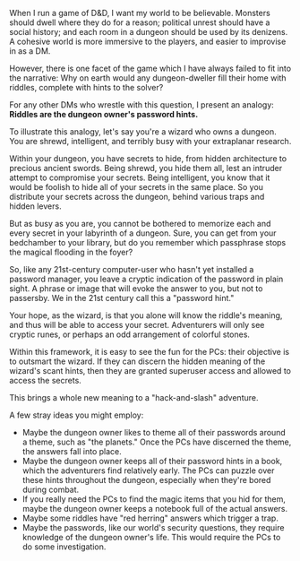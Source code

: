 When I run a game of D&D, I want my world to be believable. Monsters should dwell where they do for a reason; political unrest should have a social history; and each room in a dungeon should be used by its denizens. A cohesive world is more immersive to the players, and easier to improvise in as a DM.

However, there is one facet of the game which I have always failed to fit into the narrative: Why on earth would any dungeon-dweller fill their home with riddles, complete with hints to the solver?

For any other DMs who wrestle with this question, I present an analogy: **Riddles are the dungeon owner's password hints.**

To illustrate this analogy, let's say you're a wizard who owns a dungeon. You are shrewd, intelligent, and terribly busy with your extraplanar research.

Within your dungeon, you have secrets to hide, from hidden architecture to precious ancient swords. Being shrewd, you hide them all, lest an intruder attempt to compromise your secrets. Being intelligent, you know that it would be foolish to hide all of your secrets in the same place. So you distribute your secrets across the dungeon, behind various traps and hidden levers.

But as busy as you are, you cannot be bothered to memorize each and every secret in your labyrinth of a dungeon. Sure, you can get from your bedchamber to your library, but do you remember which passphrase stops the magical flooding in the foyer?

So, like any 21st-century computer-user who hasn't yet installed a password manager, you leave a cryptic indication of the password in plain sight. A phrase or image that will evoke the answer to you, but not to passersby. We in the 21st century call this a "password hint."

Your hope, as the wizard, is that you alone will know the riddle's meaning, and thus will be able to access your secret. Adventurers will only see cryptic runes, or perhaps an odd arrangement of colorful stones.

Within this framework, it is easy to see the fun for the PCs: their objective is to outsmart the wizard. If they can discern the hidden meaning of the wizard's scant hints, then they are granted superuser access and allowed to access the secrets.

This brings a whole new meaning to a "hack-and-slash" adventure.

A few stray ideas you might employ:
* Maybe the dungeon owner likes to theme all of their passwords around a theme, such as "the planets." Once the PCs have discerned the theme, the answers fall into place.
* Maybe the dungeon owner keeps all of their password hints in a book, which the adventurers find relatively early. The PCs can puzzle over these hints throughout the dungeon, especially when they're bored during combat.
* If you really need the PCs to find the magic items that you hid for them, maybe the dungeon owner keeps a notebook full of the actual answers.
* Maybe some riddles have "red herring" answers which trigger a trap.
* Maybe the passwords, like our world's security questions, they require knowledge of the dungeon owner's life. This would require the PCs to do some investigation.
